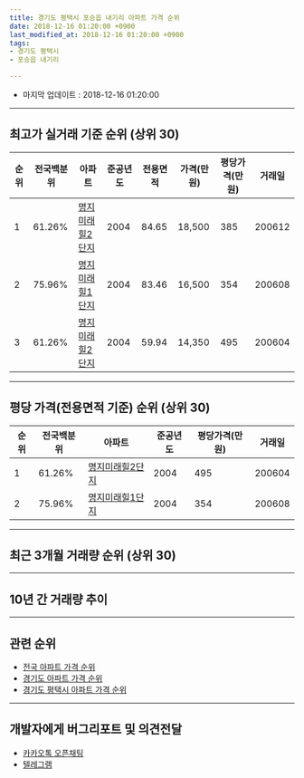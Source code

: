 ```yaml
---
title: 경기도 평택시 포승읍 내기리 아파트 가격 순위
date: 2018-12-16 01:20:00 +0900
last_modified_at: 2018-12-16 01:20:00 +0900
tags:
- 경기도 평택시
- 포승읍 내기리

---
```


* 마지막 업데이트 : 2018-12-16 01:20:00

---

## 최고가 실거래 기준 순위 (상위 30)


|순위|전국백분위|아파트|준공년도|전용면적|가격(만원)|평당가격(만원)|거래일|
|---|---|---|---|---|---|---|---|
|1|61.26%|[명지미래힐2단지](https://search.naver.com/search.naver?query=%EA%B2%BD%EA%B8%B0%EB%8F%84+%ED%8F%89%ED%83%9D%EC%8B%9C+%ED%8F%AC%EC%8A%B9%EC%9D%8D+%EB%82%B4%EA%B8%B0%EB%A6%AC+%EB%AA%85%EC%A7%80%EB%AF%B8%EB%9E%98%ED%9E%902%EB%8B%A8%EC%A7%80)|2004|84.65|18,500|385|200612|
|2|75.96%|[명지미래힐1단지](https://search.naver.com/search.naver?query=%EA%B2%BD%EA%B8%B0%EB%8F%84+%ED%8F%89%ED%83%9D%EC%8B%9C+%ED%8F%AC%EC%8A%B9%EC%9D%8D+%EB%82%B4%EA%B8%B0%EB%A6%AC+%EB%AA%85%EC%A7%80%EB%AF%B8%EB%9E%98%ED%9E%901%EB%8B%A8%EC%A7%80)|2004|83.46|16,500|354|200608|
|3|61.26%|[명지미래힐2단지](https://search.naver.com/search.naver?query=%EA%B2%BD%EA%B8%B0%EB%8F%84+%ED%8F%89%ED%83%9D%EC%8B%9C+%ED%8F%AC%EC%8A%B9%EC%9D%8D+%EB%82%B4%EA%B8%B0%EB%A6%AC+%EB%AA%85%EC%A7%80%EB%AF%B8%EB%9E%98%ED%9E%902%EB%8B%A8%EC%A7%80)|2004|59.94|14,350|495|200604|


---

## 평당 가격(전용면적 기준) 순위 (상위 30)


|순위|전국백분위|아파트|준공년도|평당가격(만원)|거래일|
|---|---|---|---|---|---|
|1|61.26%|[명지미래힐2단지](https://search.naver.com/search.naver?query=%EA%B2%BD%EA%B8%B0%EB%8F%84+%ED%8F%89%ED%83%9D%EC%8B%9C+%ED%8F%AC%EC%8A%B9%EC%9D%8D+%EB%82%B4%EA%B8%B0%EB%A6%AC+%EB%AA%85%EC%A7%80%EB%AF%B8%EB%9E%98%ED%9E%902%EB%8B%A8%EC%A7%80)|2004|495|200604|
|2|75.96%|[명지미래힐1단지](https://search.naver.com/search.naver?query=%EA%B2%BD%EA%B8%B0%EB%8F%84+%ED%8F%89%ED%83%9D%EC%8B%9C+%ED%8F%AC%EC%8A%B9%EC%9D%8D+%EB%82%B4%EA%B8%B0%EB%A6%AC+%EB%AA%85%EC%A7%80%EB%AF%B8%EB%9E%98%ED%9E%901%EB%8B%A8%EC%A7%80)|2004|354|200608|


---

## 최근 3개월 거래량 순위 (상위 30)


<div style="width:100%;">
    <canvas id="deal_count_ranking" height="250"></canvas>
</div>


<script>
new Chart(document.getElementById("deal_count_ranking"), {
    type: 'horizontalBar',
    data: {
        labels: ['명지미래힐2단지', '명지미래힐1단지'],
        datasets: [{
            label: '실거래 수',
            data: [4, 2],
            borderColor: "rgba(255, 0, 128, 1)",
            backgroundColor: "rgba(255, 0, 128, 0.5)",
            fill: false,
        }]
    },
    options: {
        responsive: true,
        title: {
            display: true,
            text: '최근 3개월 거래량 순위'
        },
        tooltips: {
            mode: 'index',
            intersect: false,
            callbacks: {
                title: function(tooltipItems, data) {
                    return "실거래 수:";
                },
                label: function(tooltipItem, data) {
                    return data.labels[tooltipItem.index] + ": " + tooltipItem.xLabel;
                }
            }
        },
        hover: {
            mode: 'nearest',
            intersect: true
        },
        scales: {
            xAxes: [{
                display: true,
                scaleLabel: {
                    display: true,
                    labelString: '실거래 수'
                },
                ticks: {
                    suggestedMin: 0,
                }
            }],
            yAxes: [{
                display: true,
                ticks: {
                    autoSkip: false,
                    callback: function(value, index, values) {
                        if (value.length > 15)
                            return value.substr(0, 13) + "...";
                        else
                            return value;
                    }
                },
                scaleLabel: {
                    display: false,
                }
            }]
        }
    }
});

</script>


---

## 10년 간 거래량 추이


<div style="width:100%;">
    <canvas id="deal_progress" height="250"></canvas>
</div>

<script>
new Chart(document.getElementById("deal_progress"), {
    type: 'line',
    data: {
        labels: ['200812','200901','200902','200903','200904','200905','200906','200907','200908','200909','200910','200911','200912','201001','201002','201003','201004','201005','201006','201007','201008','201009','201010','201011','201012','201101','201102','201103','201104','201105','201106','201107','201108','201109','201110','201111','201112','201201','201202','201203','201204','201205','201206','201207','201208','201209','201210','201211','201212','201301','201302','201303','201304','201305','201306','201307','201308','201309','201310','201311','201312','201401','201402','201403','201404','201405','201406','201407','201408','201409','201410','201411','201412','201501','201502','201503','201504','201505','201506','201507','201508','201509','201510','201511','201512','201601','201602','201603','201604','201605','201606','201607','201608','201609','201610','201611','201612','201701','201702','201703','201704','201705','201706','201707','201708','201709','201710','201711','201712','201801','201802','201803','201804','201805','201806','201807','201808','201809','201810','201811','201812'],
        datasets: [{
            label: '실거래 수',
            pointRadius: 1,
            data: [1, 2, 1, 2, 0, 1, 3, 3, 4, 3, 4, 1, 3, 4, 2, 5, 2, 4, 2, 3, 3, 7, 6, 5, 4, 4, 10, 11, 5, 4, 8, 8, 9, 6, 9, 4, 2, 3, 4, 5, 3, 3, 4, 3, 3, 8, 4, 6, 3, 3, 6, 5, 1, 3, 10, 2, 1, 9, 15, 7, 6, 9, 7, 5, 5, 6, 6, 5, 6, 9, 13, 4, 4, 7, 3, 6, 8, 7, 3, 1, 4, 4, 5, 5, 2, 3, 1, 6, 3, 7, 4, 1, 3, 2, 3, 1, 2, 1, 2, 2, 1, 3, 1, 8, 3, 1, 2, 2, 3, 2, 1, 3, 1, 0, 0, 2, 1, 4, 3, 3, 0],
            borderColor: "rgba(255, 201, 14, 1)",
            backgroundColor: "rgba(255, 201, 14, 0.5)",
            fill: true,
        }]
    },
    options: {
        responsive: true,
        title: {
            display: true,
            text: '10년간 거래량 추이'
        },
        tooltips: {
            mode: 'index',
            intersect: false,
        },
        hover: {
            mode: 'nearest',
            intersect: true
        },
        scales: {
            xAxes: [{
                display: true,
                scaleLabel: {
                    display: true,
                    labelString: '년/월'
                }
            }],
            yAxes: [{
                display: true,
                ticks: {
                    suggestedMin: 0,
                },
                scaleLabel: {
                    display: true,
                    labelString: '실거래 수'
                }
            }]
        }
    }
});

</script>


---

## 관련 순위

- [전국 아파트 가격 순위](https://inasie.github.io/apt-ranking/전국)
- [경기도 아파트 가격 순위](https://inasie.github.io/apt-ranking/경기도)
- [경기도 평택시 아파트 가격 순위](https://inasie.github.io/apt-ranking/경기도-평택시)


---

## 개발자에게 버그리포트 및 의견전달

- [카카오톡 오픈채팅](https://open.kakao.com/o/gLJUAP4)
- [텔레그램](https://t.me/inasie)

